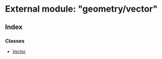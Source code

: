 
# External module: "geometry/vector"

## Index

### Classes

* [Vector](../classes/_geometry_vector_.vector.md)
